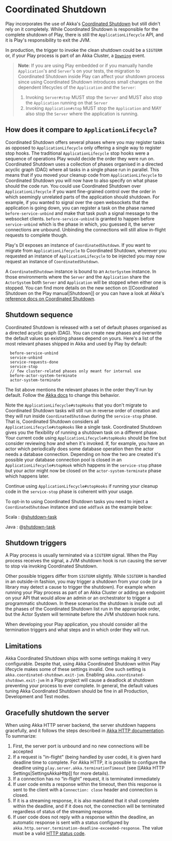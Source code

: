 <!--- Copyright (C) Lightbend Inc. <https://www.lightbend.com> -->
# Coordinated Shutdown

Play incorporates the use of Akka's [Coordinated Shutdown](https://doc.akka.io/docs/akka/2.6/actors.html?language=scala#coordinated-shutdown) but still didn't rely on it completely. While Coordinated Shutdown is responsible for the complete shutdown of Play, there is still the `ApplicationLifecycle` API, and it is Play's responsibility to exit the JVM.

In production, the trigger to invoke the clean shutdown could be a `SIGTERM` or, if your Play process is part of an Akka Cluster, a [`Downing`](https://doc.akka.io/docs/akka/2.6/cluster-usage.html) event.

> **Note**: If you are using Play embedded or if you manually handle `Application`'s and `Server`'s on your tests, the migration to Coordinated Shutdown inside Play can affect your shutdown process since using Coordinated Shutdown introduces small changes on the dependent lifecycles of the `Application` and the `Server`:
> 1. Invoking `Server#stop` MUST stop the `Server` and MUST also stop the `Application` running on that `Server`
> 2. Invoking `Application#stop` MUST stop the `Application` and MAY also stop the `Server` where the application is running.

## How does it compare to `ApplicationLifecycle`?

Coordinated Shutdown offers several phases where you may register tasks as opposed to `ApplicationLifecycle` only offering a single way to register stop hooks. The traditional `ApplicationLifecycle` stop hooks were a sequence of operations Play would decide the order they were run on. Coordinated Shutdown uses a collection of phases organised in a directed acyclic graph (DAG) where all tasks in a single phase run in parallel. This means that if you moved your cleanup code from `ApplicationLifecycle` to Coordinated Shutdown you will now have to also specify on what phase should the code run. You could use Coordinated Shutdown over `ApplicationLifecycle` if you want fine-grained control over the order in which seemingly unrelated parts of the application should shutdown. For example, if you wanted to signal over the open websockets that the application is going down, you can register a task on the phase named `before-service-unbind` and make that task push a signal message to the websocket clients. `before-service-unbind` is granted to happen before `service-unbind` which is the phase in which, you guessed it, the server connections are unbound. Unbinding the connections will still allow in-flight requests to complete though.

Play's DI exposes an instance of `CoordinatedShutdown`. If you want to migrate from `ApplicationLifecycle` to Coordinated Shutdown, wherever you requested an instance of `ApplicationLifecycle` to be injected you may now request an instance of `CoordinatedShutdown`.

A `CoordinatedShutdown` instance is bound to an `ActorSystem` instance. In those environments where the `Server` and the `Application` share the `ActorSystem` both `Server` and `Application` will be stopped when either one is stopped. You can find more details on the new section on [[Coordinated Shutdown on the Play manual|Shutdown]] or you can have a look at Akka's [reference docs on Coordinated Shutdown](https://doc.akka.io/docs/akka/2.6/actors.html?language=scala#coordinated-shutdown). 

## Shutdown sequence

Coordinated Shutdown is released with a set of default phases organised as a directed acyclic graph (DAG). You can create new phases and overwrite the default values so existing phases depend on yours. Here's a list of the most relevant phases shipped in Akka and used by Play by default:

```
  before-service-unbind
  service-unbind
  service-requests-done
  service-stop
  // few cluster-related phases only meant for internal use
  before-actor-system-terminate
  actor-system-terminate
```

The list above mentions the relevant phases in the order they'll run by default. Follow the [Akka docs](https://doc.akka.io/docs/akka/2.6/actors.html?language=scala#coordinated-shutdown) to change this behavior.

Note the `ApplicationLifecycle#stopHooks` that you don't migrate to Coordinated Shutdown tasks will still run in reverse order of creation and they will run inside `CoordinatedShutdown` during the `service-stop` phase. That is, Coordinated Shutdown considers all `ApplicationLifecycle#stopHooks` like a single task. Coordinated Shutdown gives you the flexibility of running a shutdown task on a different phase. Your current code using `ApplicationLifecycle#stopHooks` should be fine but consider reviewing how and when it's invoked. If, for example, you have an actor which periodically does some database operation then the actor needs a database connection. Depending on how the two are created it's possible your database connection pool is closed in an `ApplicationLifecycle#stopHook` which happens in the `service-stop` phase but your actor might now be closed on the `actor-system-terminate` phase which happens later.

Continue using `ApplicationLifecycle#stopHooks` if running your cleanup code in the `service-stop` phase is coherent with your usage.

To opt-in to using Coordinated Shutdown tasks you need to inject a `CoordinatedShutdown` instance and use `addTask` as the example below:


Scala
: @[shutdown-task](code/shutdown/ResourceAllocatingScalaClass.scala)

Java
: @[shutdown-task](code/shutdown/ResourceAllocatingJavaClass.java)

## Shutdown triggers

A Play process is usually terminated via a `SIGTERM` signal. When the Play process receives the signal, a JVM shutdown hook is run causing the server to stop via invoking Coordinated Shutdown.

Other possible triggers differ from `SIGTERM` slightly. While `SIGTERM` is handled in an outside-in fashion, you may trigger a shutdown from your code (or a library may detect a cause to trigger the shutdown). For example when running your Play process as part of an Akka Cluster or adding an endpoint on your API that would allow an admin or an orchestrator to trigger a programmatic shutdown. In these scenarios the shutdown is inside out: all the phases of the Coordinated Shutdown list run in the appropriate order, but the Actor System will terminate before the JVM shutdown hook runs.

When developing your Play application, you should consider all the termination triggers and what steps and in which order they will run.

## Limitations

Akka Coordinated Shutdown ships with some settings making it very configurable. Despite that, using Akka Coordinated Shutdown within Play lifecycle makes some of these settings invalid. One such setting is `akka.coordinated-shutdown.exit-jvm`. Enabling `akka.coordinated-shutdown.exit-jvm` in a Play project will cause a deadlock at shutdown preventing your process to ever complete. In general, the default values tuning Akka Coordinated Shutdown should be fine in all Production, Development and Test modes.

## Gracefully shutdown the server

When using Akka HTTP server backend, the server shutdown happens gracefully, and it follows the steps described in [Akka HTTP documentation](https://doc.akka.io/docs/akka-http/10.1.11/server-side/graceful-termination.html). To summarize:

1. First, the server port is unbound and no new connections will be accepted
2. If a request is "in-flight" (being handled by user code), it is given hard deadline time to complete. For Akka HTTP, it is possible to configure the deadline using `play.server.akka.terminationTimeout` (see [[Akka HTTP Settings|SettingsAkkaHttp]] for more details).
3. If a connection has no “in-flight” request, it is terminated immediately
4. If user code emits a response within the timeout, then this response is sent to the client with a `Connection: close` header and connection is closed.
5. If it is a streaming response, it is also mandated that it shall complete within the deadline, and if it does not, the connection will be terminated regardless of status of the streaming response.
6. If user code does not reply with a response within the deadline, an automatic response is sent with a status configured by `akka.http.server.termination-deadline-exceeded-response`. The value must be a valid [HTTP status code](https://doc.akka.io/api/akka-http/10.1.11/akka/http/scaladsl/model/StatusCodes$.html).

